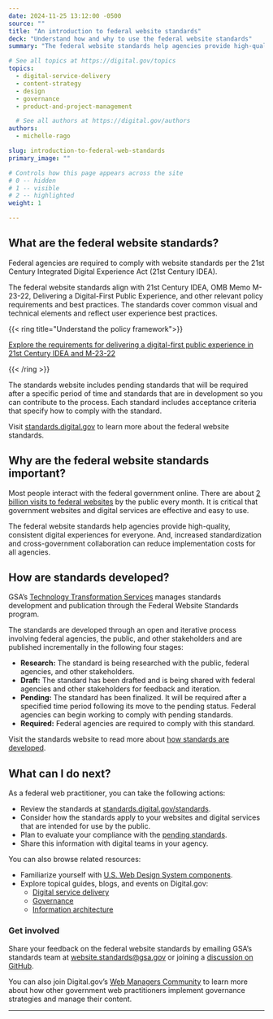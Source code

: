 ```yaml
---
date: 2024-11-25 13:12:00 -0500
source: ""
title: "An introduction to federal website standards"
deck: "Understand how and why to use the federal website standards"
summary: "The federal website standards help agencies provide high-quality, consistent digital experiences for everyone. They cover common visual technical elements and reflect user experience best practices."

# See all topics at https://digital.gov/topics
topics:
  - digital-service-delivery
  - content-strategy
  - design
  - governance
  - product-and-project-management

  # See all authors at https://digital.gov/authors
authors:
  - michelle-rago

slug: introduction-to-federal-web-standards
primary_image: ""

# Controls how this page appears across the site
# 0 -- hidden
# 1 -- visible
# 2 -- highlighted
weight: 1

---
```


## What are the federal website standards?

Federal agencies are required to comply with website standards per the 21st Century Integrated Digital Experience Act (21st Century IDEA). 

The federal website standards align with 21st Century IDEA, OMB Memo M-23-22, Delivering a Digital-First Public Experience, and other relevant policy requirements and best practices. The standards cover common visual and technical elements and reflect user experience best practices.

{{< ring title="Understand the policy framework">}}

[Explore the requirements for delivering a digital-first public experience in 21st Century IDEA and M-23-22](https://digital.gov/resources/delivering-digital-first-public-experience/)

{{< /ring >}}

The standards website includes pending standards that will be required after a specific period of time and standards that are in development so you can contribute to the process. Each standard includes acceptance criteria that specify how to comply with the standard.

Visit [standards.digital.gov](https://standards.digital.gov/) to learn more about the federal website standards.

## Why are the federal website standards important?

Most people interact with the federal government online. There are about [2 billion visits to federal websites](https://analytics.usa.gov/) by the public every month. It is critical that government websites and digital services are effective and easy to use. 

The federal website standards help agencies provide high-quality, consistent digital experiences for everyone. And, increased standardization and cross-government collaboration can reduce implementation costs for all agencies.

## How are standards developed?

GSA’s [Technology Transformation Services](https://tts.gsa.gov/) manages standards development and publication through the Federal Website Standards program. 

The standards are developed through an open and iterative process involving federal agencies, the public, and other stakeholders and are published incrementally in the following four stages: 

* **Research:** The standard is being researched with the public, federal agencies, and other stakeholders.
* **Draft:** The standard has been drafted and is being shared with federal agencies and other stakeholders for feedback and iteration.
* **Pending:** The standard has been finalized. It will be required after a specified time period following its move to the pending status. Federal agencies can begin working to comply with pending standards.
* **Required:** Federal agencies are required to comply with this standard.

Visit the standards website to read more about [how standards are developed](https://standards.digital.gov/about/).

## What can I do next?

As a federal web practitioner, you can take the following actions:

* Review the standards at [standards.digital.gov/standards](http://standards.digital.gov/standards).
* Consider how the standards apply to your websites and digital services that are intended for use by the public.
* Plan to evaluate your compliance with the [pending standards](https://standards.digital.gov/standards/#:~:text=at%20this%20time.-,Pending,-Pending%20standards%20are).
* Share this information with digital teams in your agency.

You can also browse related resources:

* Familiarize yourself with [U.S. Web Design System components](https://designsystem.digital.gov/components/overview/). 
* Explore topical guides, blogs, and events on Digital.gov:
  * [Digital service delivery](https://digital.gov/topics/digital-service-delivery/)
  * [Governance](https://digital.gov/topics/governance/)
  * [Information architecture](https://digital.gov/topics/information-architecture/)

### Get involved

Share your feedback on the federal website standards by emailing GSA’s standards team at [website.standards@gsa.gov](mailto:website.standards@gsa.gov) or joining a [discussion on GitHub](https://github.com/GSA-TTS/federal-website-standards/discussions).

You can also join Digital.gov’s [Web Managers Community](https://digital.gov/communities/web-content-managers/) to learn more about how other government web practitioners implement governance strategies and manage their content. 


---
